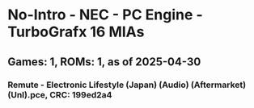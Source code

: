# No-Intro - NEC - PC Engine - TurboGrafx 16 MIAs
## Games: 1, ROMs: 1, as of 2025-04-30

### Remute - Electronic Lifestyle (Japan) (Audio) (Aftermarket) (Unl).pce, CRC: 199ed2a4
